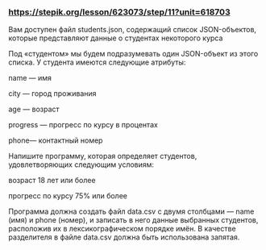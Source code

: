 ### https://stepik.org/lesson/623073/step/11?unit=618703

Вам доступен файл students.json, содержащий список JSON-объектов, которые представляют данные о студентах некоторого курса

Под «студентом» мы будем подразумевать один JSON-объект из этого списка. У студента имеются следующие атрибуты:


name — имя 

city — город проживания

age — возраст

progress — прогресс по курсу в процентах

phone— контактный номер


Напишите программу, которая определяет студентов, удовлетворяющих следующим условиям:


возраст 18 лет или более

прогресс по курсу 75% или более


Программа должна создать файл data.csv с двумя столбцами — name (имя) и phone (номер), и записать в него данные выбранных студентов, расположив их в лексикографическом порядке имён. В качестве разделителя в файле data.csv должна быть использована запятая.

